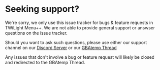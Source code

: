 # Seeking support?

We're sorry, we only use this issue tracker for bugs & feature requests in TWiLight Menu++. We are not able to provide general support or answser questions on the issue tracker.

Should you want to ask such questions, please use either our support channel on our [Discord Server](https://discord.gg/fCzqcWteC4) or our [GBAtemp Thread](https://gbatemp.net/threads/ds-i-3ds-twilight-menu-gui-for-ds-i-games-and-ds-i-menu-replacement.472200/)

Any issues that don't involve a bug or feature request will likely be closed and redirected to the GBAtemp Thread.

